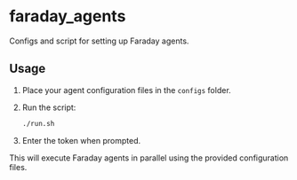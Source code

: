 # faraday_agents

Configs and script for setting up Faraday agents.

## Usage

1. Place your agent configuration files in the `configs` folder.
2. Run the script:

   ```bash
   ./run.sh
   ```

3. Enter the token when prompted.

This will execute Faraday agents in parallel using the provided configuration files.